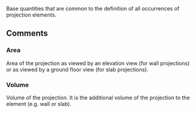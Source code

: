Base quantities that are common to the definition of all occurrences of projection elements.

<!-- end of short definition -->



## Comments

### Area

Area of the projection as viewed by an elevation view (for wall projections) or as viewed by a ground floor view (for slab projections).

### Volume

Volume of the projection. It is the additional volume of the projection to the element (e.g. wall or slab).


